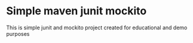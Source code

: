 # Simple maven junit mockito
This is simple junit and mockito project created for educational and demo purposes
